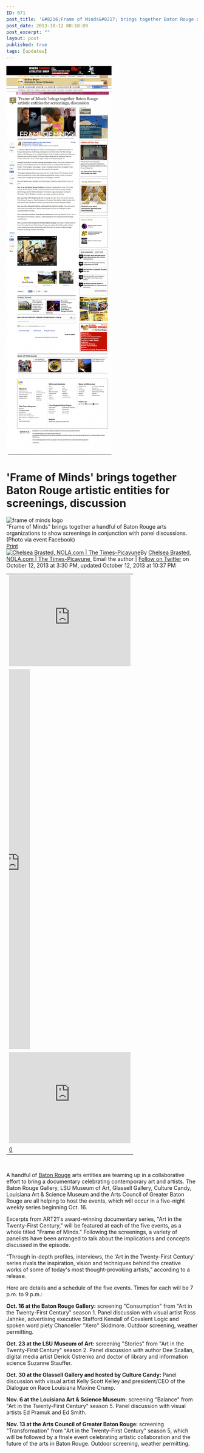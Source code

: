 ```yaml
---
ID: 671
post_title: '&#8216;Frame of Minds&#8217; brings together Baton Rouge artistic entities for screenings, discussion'
post_date: 2013-10-12 08:18:09
post_excerpt: ""
layout: post
published: true
tags: [updates]
---
```

<a href="/uploads/2014/03/Untitled-53.png"><img class="alignnone size-large wp-image-672" alt="Untitled-53" src="/uploads/2014/03/Untitled-53-277x1024.png" width="277" height="1024" /></a>

<!--more-->
<h1>'Frame of Minds' brings together Baton Rouge artistic entities for screenings, discussion</h1>
<div></div>
<div id="article_container">
<div id="top_images">
<div><img id="undefined" alt="frame of minds logo" src="http://imgick.nola.com/home/nola-media/width620/img/living_baton_rouge/photo/13563790-mmmain.jpg" /></div>
<div>"Frame of Minds" brings together a handful of Baton Rouge arts organizations to show screenings in conjunction with panel discussions. (Photo via event Facebook)</div>
</div>
<div id="Byline">
<div><a href="http://impact.nola.com/living_baton_rouge/print.html?entry=/2013/10/frame_of_minds_brings_together.html" target="_blank">Print</a></div>
<a href="http://connect.nola.com/user/cabrasted/index.html"><img id="undefined" alt="Chelsea Brasted, NOLA.com | The Times-Picayune" src="http://imgick.nola.com/home/nola-media/width40/img/avatars/10531819.png" /></a>By <a href="http://connect.nola.com/user/cabrasted/posts.html">Chelsea Brasted, NOLA.com | The Times-Picayune </a>
<a id="email_author"></a>Email the author | <a href="http://twitter.com/cabrasted" target="_blank">Follow on Twitter</a>
on October 12, 2013 at 3:30 PM, updated October 12, 2013 at 10:37 PM</div>
<div id="social_top">
<div>
<table cellspacing="0" cellpadding="0">
<tbody>
<tr>
<td>
<div>
<div id="social_top-reaction0_tweet1394179714813"><iframe id="twitter-widget-0" title="Twitter Tweet Button" src="http://platform.twitter.com/widgets/tweet_button.1393899192.html#_=1394179715465&amp;count=vertical&amp;id=twitter-widget-0&amp;lang=en&amp;original_referer=http%3A%2F%2Fwww.nola.com%2Fliving%2Fbaton-rouge%2Findex.ssf%2F2013%2F10%2Fframe_of_minds_brings_together.html&amp;size=m&amp;text='Frame%20of%20Minds'%20brings%20together%20Baton%20Rouge%20artistic%20entities%20for%20screenings%2C%20discussion&amp;url=http%3A%2F%2Fwww.nola.com%2Fliving%2Fbaton-rouge%2Findex.ssf%2F2013%2F10%2Fframe_of_minds_brings_together.html" height="240" width="320" frameborder="0" scrolling="no" data-twttr-rendered="true"></iframe></div>
</div></td>
</tr>
<tr>
<td>
<div>
<div id="social_top-reaction1">
<div data-width="55" data-send="false" data-show-faces="false" data-ref="s=showShareBarUI:p=facebook-like" data-href="http://www.nola.com/living/baton-rouge/index.ssf/2013/10/frame_of_minds_brings_together.html" data-layout="box_count" data-action="like" data-gig-btnid="social_top-reaction11394179714816" data-colorscheme="" data-font=""><iframe title="fb:like Facebook Social Plugin" name="f30f7f23f" src="http://www.facebook.com/plugins/like.php?action=like&amp;app_id=&amp;channel=http%3A%2F%2Fstatic.ak.facebook.com%2Fconnect%2Fxd_arbiter%2F63KoCqPoniC.js%3Fversion%3D40%23cb%3Df1c4c86104%26domain%3Dwww.nola.com%26origin%3Dhttp%253A%252F%252Fwww.nola.com%252Ff30c6bbc98%26relation%3Dparent.parent&amp;href=http%3A%2F%2Fwww.nola.com%2Fliving%2Fbaton-rouge%2Findex.ssf%2F2013%2F10%2Fframe_of_minds_brings_together.html&amp;layout=box_count&amp;locale=en_US&amp;ref=s%3DshowShareBarUI%3Ap%3Dfacebook-like&amp;sdk=joey&amp;send=false&amp;show_faces=false&amp;width=55" height="1000" width="55" frameborder="0" scrolling="no"></iframe></div>
</div>
</div></td>
</tr>
<tr>
<td>
<div>
<div id="social_top-reaction2">
<div id="___plus_0"><iframe id="I0_1394179715405" tabindex="0" title="+Share" name="I0_1394179715405" src="https://apis.google.com/u/0/_/+1/sharebutton?plusShare=true&amp;usegapi=1&amp;action=share&amp;annotation=vertical-bubble&amp;height=&amp;width=&amp;hl=en&amp;origin=http%3A%2F%2Fwww.nola.com&amp;url=http%3A%2F%2Fwww.nola.com%2Fliving%2Fbaton-rouge%2Findex.ssf%2F2013%2F10%2Fframe_of_minds_brings_together.html&amp;gsrc=3p&amp;jsh=m%3B%2F_%2Fscs%2Fapps-static%2F_%2Fjs%2Fk%3Doz.gapi.en.mybyDz8HbyI.O%2Fm%3D__features__%2Fam%3DIQ%2Frt%3Dj%2Fd%3D1%2Ft%3Dzcms%2Frs%3DAItRSTMfsPACy92igIGdkdG7FAi-A5Yo0g#_methods=onPlusOne%2C_ready%2C_close%2C_open%2C_resizeMe%2C_renderstart%2Concircled%2Cdrefresh%2Cerefresh%2Conendinteraction%2Conload&amp;id=I0_1394179715405&amp;parent=http%3A%2F%2Fwww.nola.com&amp;pfname=&amp;rpctoken=27062058" height="240" width="100%" frameborder="0" marginwidth="0" marginheight="0" scrolling="no" data-gapiattached="true"></iframe></div>
</div>
</div></td>
</tr>
<tr>
<td>
<div>
<div id="social_top-reaction3"><a href="http://www.pinterest.com/pin/create/button/?url=http%3A%2F%2Fwww.nola.com%2Fliving%2Fbaton-rouge%2Findex.ssf%2F2013%2F10%2Fframe_of_minds_brings_together.html&amp;media=http%3A%2F%2Fmedia.nola.com%2Fliving_baton_rouge%2Fphoto%2F13563790-thumb_square_large.jpg&amp;guid=LeUtiSRoj4yN-0&amp;description=The%20Baton%20Rouge%20Gallery%2C%20LSU%20Museum%20of%20Art%2C%20Glassell%20Gallery%2C%20Culture%20Candy%2C%20Louisiana%20Art%20%26%20Science%20Museum%20and%20the%20Arts%20Council%20of%20Greater%20Baton%20Rouge%20are%20all%20helping%20to%20host%20the%20events%2C%20which%20will%20occur%20in%20a%20five-night%20weekly%20series%20beginning%20Oct.%2016." target="_blank" data-pin-log="button_pinit" data-pin-config="above"><i></i>0</a></div>
</div></td>
</tr>
</tbody>
</table>
</div>
</div>
<div id="article_inset">
<div id="story-package">
<div id="StoryAd"><a href="http://ads.nola.com/RealMedia/ads/click_lx.ads/www.nola.com/living/baton-rouge/2013/10/frame_of_minds_brings_together.html/2114937760/StoryAd/NOLALIVE/default/empty.gif/726b414e31564d5a6458454143796964" target="_blank"><img alt="" src="http://ads.nola.com/RealMedia/ads/adstream_lx.ads/www.nola.com/living/baton-rouge/2013/10/frame_of_minds_brings_together.html/2114937760/StoryAd/NOLALIVE/default/empty.gif/726b414e31564d5a6458454143796964?bt=6101&amp;bt=6102&amp;bt=5032&amp;bt=c0148&amp;bt=5062&amp;bt=4014&amp;bt=c0088&amp;bt=1034&amp;bt=6066&amp;bt=5007&amp;bt=c0171&amp;bt=2024&amp;bt=6265&amp;bt=6146&amp;bt=2048&amp;bt=0001&amp;bt=c0143&amp;bt=6011&amp;bt=c0095&amp;bt=6158&amp;bt=5095&amp;bt=0007&amp;bt=8076&amp;bt=c0034&amp;bt=g081&amp;bt=c0012&amp;bt=2005&amp;bt=2063&amp;bt=6260&amp;bt=g073&amp;bt=6193&amp;bt=7000&amp;bt=2081&amp;bt=6045&amp;bt=5043&amp;bt=c0130&amp;bt=0005&amp;bt=6240&amp;bt=0011&amp;bt=2010&amp;bt=c0130&amp;bt=c0126&amp;bt=6057&amp;bt=6331&amp;bt=6141&amp;bt=c0175&amp;bt=6047&amp;bt=c0188&amp;bt=c0117&amp;bt=4041&amp;bt=5071&amp;bt=c0133&amp;bt=c0123&amp;bt=6357&amp;bt=c0059&amp;bt=7052&amp;bt=2062&amp;bt=1000&amp;bt=0003&amp;bt=g074&amp;bt=5073&amp;bt=2033&amp;bt=c0067&amp;bt=6147&amp;bt=7020&amp;bt=c0240&amp;bt=6342&amp;bt=7007&amp;bt=c0218&amp;bt=2019&amp;bt=7049&amp;bt=6098&amp;bt=1001&amp;bt=5069&amp;bt=2090&amp;bt=6167&amp;bt=g076&amp;bt=0002&amp;bt=6330&amp;bt=6392&amp;bt=8082&amp;bt=6055&amp;bt=92&amp;bt=c0181&amp;bt=3056&amp;bt=5030&amp;bt=6149&amp;bt=6168&amp;bt=c0142&amp;bt=c0111&amp;bt=6309&amp;bt=c0178&amp;bt=4045&amp;bt=6239&amp;bt=c0125&amp;bt=6297&amp;bt=5006&amp;bt=4043&amp;bt=1002&amp;bt=6153&amp;bt=c0056&amp;bt=6121&amp;bt=6317&amp;bt=6244&amp;bt=c0104&amp;bt=1091&amp;bt=c0064&amp;bt=all&amp;bt=c0077&amp;bt=c0176&amp;bt=c0113&amp;bt=6154&amp;bt=c0146&amp;bt=2006&amp;bt=c0164&amp;bt=c0079&amp;bt=3061&amp;bt=c0243&amp;bt=6262&amp;bt=7051&amp;bt=2020&amp;bt=6105&amp;bt=6133&amp;bt=c0179&amp;bt=7010&amp;bt=c0168&amp;bt=c0219&amp;bt=2061&amp;bt=c0084&amp;bt=c0180&amp;bt=8074&amp;bt=7062&amp;bt=5012&amp;bt=6343&amp;bt=c0068&amp;bt=8073&amp;bt=c0033&amp;bt=c0055&amp;bt=0075&amp;bt=2067&amp;bt=1043&amp;bt=6320&amp;bt=6113&amp;bt=6125&amp;bt=5029&amp;bt=6311&amp;bt=2077&amp;bt=c0213&amp;bt=6119&amp;bt=c0248&amp;bt=c0187&amp;bt=3002&amp;bt=6358&amp;bt=6362&amp;bt=1044&amp;bt=c0094&amp;bt=2034&amp;bt=c0099&amp;bt=8071&amp;bt=6224&amp;bt=c0078&amp;bt=7013&amp;bt=2047&amp;bt=c0109&amp;bt=3030&amp;bt=c0021&amp;bt=6126&amp;bt=6337&amp;bt=c0124&amp;bt=c0131&amp;bt=3066&amp;bt=6078&amp;bt=5015&amp;bt=c0120&amp;bt=9002&amp;bt=6256&amp;bt=c0150&amp;bt=3055&amp;bt=6164&amp;bt=c0182&amp;bt=6341&amp;bt=c0013&amp;bt=6112&amp;bt=c0221&amp;bt=c0147&amp;bt=7005&amp;bt=5040&amp;bt=c0097&amp;bt=2091&amp;bt=6174&amp;bt=5066&amp;bt=8070&amp;bt=6178&amp;bt=c0035&amp;bt=6310&amp;bt=0009&amp;bt=g070&amp;bt=3027&amp;bt=6005&amp;bt=5096&amp;bt=c0174&amp;bt=1096&amp;bt=6130&amp;bt=c0019&amp;bt=c0232&amp;bt=6329&amp;bt=6230&amp;bt=7017&amp;bt=2052&amp;bt=2038&amp;bt=c0069&amp;bt=4037&amp;bt=c0158&amp;bt=6332&amp;bt=4042&amp;bt=c0024&amp;bt=2076&amp;bt=6162&amp;bt=3052&amp;bt=4040&amp;bt=c0122&amp;bt=6319&amp;bt=c0249&amp;bt=c0173&amp;bt=6148&amp;bt=6152&amp;bt=6166&amp;bt=c0154&amp;bt=6356&amp;bt=6156&amp;bt=c0177&amp;bt=6132&amp;bt=6387&amp;bt=7050&amp;bt=r001&amp;bt=8081&amp;bt=6318&amp;bt=58&amp;lid=22cc5e3ea791a23e3eadb2d17d1179b0&amp;tag0=baton%20rouge%20art&amp;tag1=baton%20rouge%20gallery&amp;tag2=br-living&amp;tag3=brfrontpage&amp;tag4=brhomepage&amp;tag5=lsu%20museum%20of%20art" width="1" height="1" border="0" /></a></div>
</div>
</div>
<div>

A handful of <a href="http://www.nola.com/baton-rouge/">Baton Rouge</a> arts entities are teaming up in a collaborative effort to bring a documentary celebrating contemporary art and artists. The Baton Rouge Gallery, LSU Museum of Art, Glassell Gallery, Culture Candy, Louisiana Art &amp; Science Museum and the Arts Council of Greater Baton Rouge are all helping to host the events, which will occur in a five-night weekly series beginning Oct. 16.

Excerpts from ART21's award-winning documentary series, "Art in the Twenty-First Century," will be featured at each of the five events, as a whole titled "Frame of Minds." Following the screenings, a variety of panelists have been arranged to talk about the implications and concepts discussed in the episode.

"Through in-depth profiles, interviews, the 'Art in the Twenty-First Century' series rivals the inspiration, vision and techniques behind the creative works of some of today's most thought-provoking artists," according to a release.

Here are details and a schedule of the five events. Times for each will be 7 p.m. to 9 p.m.:

<b>Oct. 16 at the Baton Rouge Gallery:</b> screening "Consumption" from "Art in the Twenty-First Century" season 1. Panel discussion with visual artist Ross Jahnke, advertising executive Stafford Kendall of Covalent Logic and spoken word piety Chancelier "Xero" Skidmore. Outdoor screening, weather permitting.

<b>Oct. 23 at the LSU Museum of Art: </b>screening "Stories" from "Art in the Twenty-First Century" season 2. Panel discussion with author Dee Scallan, digital media artist Derick Ostrenko and doctor of library and information science Suzanne Stauffer.

<b>Oct. 30 at the Glassell Gallery and hosted by Culture Candy: </b>Panel discussion with visual artist Kelly Scott Kelley and president/CEO of the Dialogue on Race Louisiana Maxine Crump.

<b>Nov. 6 at the Louisiana Art &amp; Science Museum:</b> screening "Balance" from "Art in the Twenty-First Century" season 5. Panel discussion with visual artists Ed Pramuk and Ed Smith.

<b>Nov. 13 at the Arts Council of Greater Baton Rouge: </b>screening "Transformation" from "Art in the Twenty-First Century" season 5, which will be followed by a finale event celebrating artistic collaboration and the future of the arts in Baton Rouge. Outdoor screening, weather permitting.

</div>
</div>
